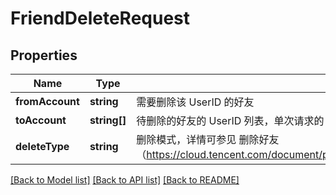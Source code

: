 # FriendDeleteRequest

## Properties
Name | Type | Description | Notes
------------ | ------------- | ------------- | -------------
**fromAccount** | **string** | 需要删除该 UserID 的好友 | 
**toAccount** | **string[]** | 待删除的好友的 UserID 列表，单次请求的 To_Account 数不得超过1000 | [optional] 
**deleteType** | **string** | 删除模式，详情可参见 删除好友（https://cloud.tencent.com/document/product/269/1501#.E5.88.A0.E9.99.A4.E5.A5.BD.E5.8F.8B） | [optional] 

[[Back to Model list]](../README.md#documentation-for-models) [[Back to API list]](../README.md#documentation-for-api-endpoints) [[Back to README]](../README.md)


